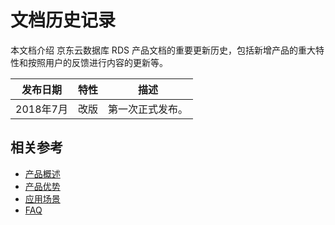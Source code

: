 # 文档历史记录

本文档介绍 京东云数据库 RDS 产品文档的重要更新历史，包括新增产品的重大特性和按照用户的反馈进行内容的更新等。

|发布日期|特性|描述|
|-|-|-|
|2018年7月|改版|第一次正式发布。|



## 相关参考

- [产品概述](../Introduction/Product-Overview.md)
- [产品优势](../Introduction/Benefits.md)
- [应用场景](../Introduction/Application-Scenarios.md)
- [FAQ](../FAQ/FAQ.md)

